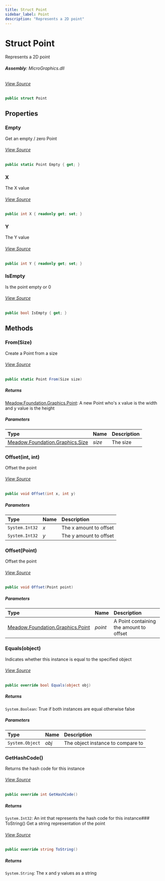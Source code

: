 ```yaml
---
title: Struct Point
sidebar_label: Point
description: "Represents a 2D point"
---
```

# Struct Point
Represents a 2D point

###### **Assembly**: MicroGraphics.dll
###### [View Source](https://github.com/WildernessLabs/Meadow.Foundation.git/blob/develop/Source/Meadow.Foundation.Libraries_and_Frameworks/Graphics.MicroGraphics/Driver/Point.cs#L6)
```csharp title="Declaration"
public struct Point
```
## Properties
### Empty
Get an empty / zero Point
###### [View Source](https://github.com/WildernessLabs/Meadow.Foundation.git/blob/develop/Source/Meadow.Foundation.Libraries_and_Frameworks/Graphics.MicroGraphics/Driver/Point.cs#L11)
```csharp title="Declaration"
public static Point Empty { get; }
```
### X
The X value
###### [View Source](https://github.com/WildernessLabs/Meadow.Foundation.git/blob/develop/Source/Meadow.Foundation.Libraries_and_Frameworks/Graphics.MicroGraphics/Driver/Point.cs#L16)
```csharp title="Declaration"
public int X { readonly get; set; }
```
### Y
The Y value
###### [View Source](https://github.com/WildernessLabs/Meadow.Foundation.git/blob/develop/Source/Meadow.Foundation.Libraries_and_Frameworks/Graphics.MicroGraphics/Driver/Point.cs#L21)
```csharp title="Declaration"
public int Y { readonly get; set; }
```
### IsEmpty
Is the point empty or 0
###### [View Source](https://github.com/WildernessLabs/Meadow.Foundation.git/blob/develop/Source/Meadow.Foundation.Libraries_and_Frameworks/Graphics.MicroGraphics/Driver/Point.cs#L26)
```csharp title="Declaration"
public bool IsEmpty { get; }
```
## Methods
### From(Size)
Create a Point from a size
###### [View Source](https://github.com/WildernessLabs/Meadow.Foundation.git/blob/develop/Source/Meadow.Foundation.Libraries_and_Frameworks/Graphics.MicroGraphics/Driver/Point.cs#L44)
```csharp title="Declaration"
public static Point From(Size size)
```

##### Returns

[Meadow.Foundation.Graphics.Point](../Meadow.Foundation.Graphics/Point): A new Point who's x value is the width and y value is the height
##### Parameters

| Type | Name | Description |
|:--- |:--- |:--- |
| [Meadow.Foundation.Graphics.Size](../Meadow.Foundation.Graphics/Size) | *size* | The size |

### Offset(int, int)
Offset the point
###### [View Source](https://github.com/WildernessLabs/Meadow.Foundation.git/blob/develop/Source/Meadow.Foundation.Libraries_and_Frameworks/Graphics.MicroGraphics/Driver/Point.cs#L54)
```csharp title="Declaration"
public void Offset(int x, int y)
```

##### Parameters

| Type | Name | Description |
|:--- |:--- |:--- |
| `System.Int32` | *x* | The x amount to offset |
| `System.Int32` | *y* | The y amount to offset |

### Offset(Point)
Offset the point
###### [View Source](https://github.com/WildernessLabs/Meadow.Foundation.git/blob/develop/Source/Meadow.Foundation.Libraries_and_Frameworks/Graphics.MicroGraphics/Driver/Point.cs#L64)
```csharp title="Declaration"
public void Offset(Point point)
```

##### Parameters

| Type | Name | Description |
|:--- |:--- |:--- |
| [Meadow.Foundation.Graphics.Point](../Meadow.Foundation.Graphics/Point) | *point* | A Point containing the amount to offset |

### Equals(object)
Indicates whether this instance is equal to the specified object
###### [View Source](https://github.com/WildernessLabs/Meadow.Foundation.git/blob/develop/Source/Meadow.Foundation.Libraries_and_Frameworks/Graphics.MicroGraphics/Driver/Point.cs#L119)
```csharp title="Declaration"
public override bool Equals(object obj)
```

##### Returns

`System.Boolean`: True if both instances are equal otherwise false
##### Parameters

| Type | Name | Description |
|:--- |:--- |:--- |
| `System.Object` | *obj* | The object instance to compare to |

### GetHashCode()
Returns the hash code for this instance
###### [View Source](https://github.com/WildernessLabs/Meadow.Foundation.git/blob/develop/Source/Meadow.Foundation.Libraries_and_Frameworks/Graphics.MicroGraphics/Driver/Point.cs#L133)
```csharp title="Declaration"
public override int GetHashCode()
```

##### Returns

`System.Int32`: An int that represents the hash code for this instance### ToString()
Get a string representation of the point
###### [View Source](https://github.com/WildernessLabs/Meadow.Foundation.git/blob/develop/Source/Meadow.Foundation.Libraries_and_Frameworks/Graphics.MicroGraphics/Driver/Point.cs#L142)
```csharp title="Declaration"
public override string ToString()
```

##### Returns

`System.String`: The x and y values as a string
